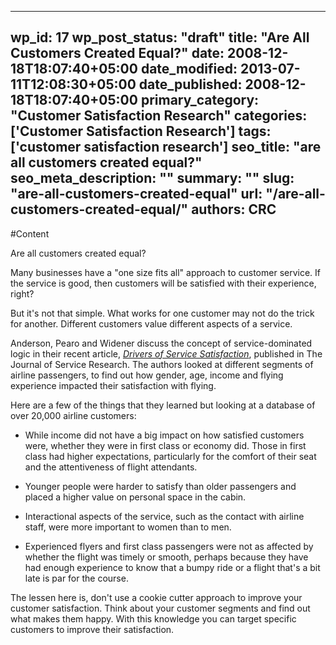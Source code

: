 
---
wp_id: 17
wp_post_status: "draft" 
title: "Are All Customers Created Equal?"
date: 2008-12-18T18:07:40+05:00
date_modified: 2013-07-11T12:08:30+05:00
date_published: 2008-12-18T18:07:40+05:00
primary_category: "Customer Satisfaction Research"
categories: ['Customer Satisfaction Research'] 
tags: ['customer satisfaction research']
seo_title: "are all customers created equal?"
seo_meta_description: ""
summary: "" 
slug: "are-all-customers-created-equal"
url: "/are-all-customers-created-equal/"
authors: CRC
---

#Content

Are all customers created equal?

Many businesses have a "one size fits all" approach to customer service. If the service is good, then customers will be satisfied with their experience, right?

But it's not that simple. What works for one customer may not do the trick for another. Different customers value different aspects of a service.

Anderson, Pearo and Widener discuss the concept of service-dominated logic in their recent article, _[Drivers of Service Satisfaction](http://jsr.sagepub.com/cgi/content/abstract/10/4/365)_, published in The Journal of Service Research. The authors looked at different segments of airline passengers, to find out how gender, age, income and flying experience impacted their satisfaction with flying.

Here are a few of the things that they learned but looking at a database of over 20,000 airline customers:

*   While income did not have a big impact on how satisfied customers were, whether they were in first class or economy did. Those in first class had higher expectations, particularly for the comfort of their seat and the attentiveness of flight attendants.

*   Younger people were harder to satisfy than older passengers and placed a higher value on personal space in the cabin.

*   Interactional aspects of the service, such as the contact with airline staff, were more important to women than to men.

*   Experienced flyers and first class passengers were not as affected by whether the flight was timely or smooth, perhaps because they have had enough experience to know that a bumpy ride or a flight that's a bit late is par for the course.

The lessen here is, don't use a cookie cutter approach to improve your customer satisfaction. Think about your customer segments and find out what makes them happy. With this knowledge you can target specific customers to improve their satisfaction.

